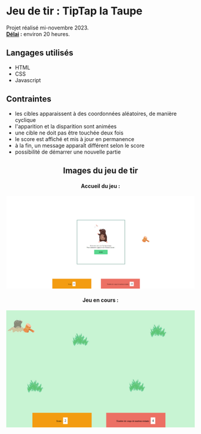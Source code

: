 # Jeu de tir : TipTap  la Taupe

Projet réalisé mi-novembre 2023.</br>
<strong><span style="text-decoration: underline">Délai</span> :</strong> environ 20 heures.


## Langages utilisés
- HTML
- CSS
- Javascript

## Contraintes

- les cibles apparaissent à des coordonnées aléatoires, de manière cyclique
- l'apparition et la disparition sont animées
- une cible ne doit pas être touchée deux fois
- le score est affiché et mis à jour en permanence
- à la fin, un message apparaît différent selon le score
- possibilité de démarrer une nouvelle partie

<h2 style="text-align: center;">Images du jeu de tir</h2>

<h4 style="text-align: center;">Accueil du jeu :</h4>
<p style="text-align: center"><img src="imgReadMe/accueilTaupe.jpg" alt="accueil du site" width="1000" ></p> 

<h4 style="text-align: center;">Jeu en cours :</h4>
<p style="text-align: center"><img src="imgReadMe/jeuTaupe.jpg" alt="accueil du site" width="1000" ></p> 